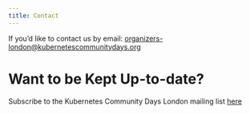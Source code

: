```yaml
---
title: Contact
---
```


If you’d like to contact us by email: organizers-london@kubernetescommunitydays.org

# Want to be Kept Up-to-date?

Subscribe to the Kubernetes Community Days London mailing list [here](https://mailchi.mp/f5ff97451223/kcdlondon-subscribe)
